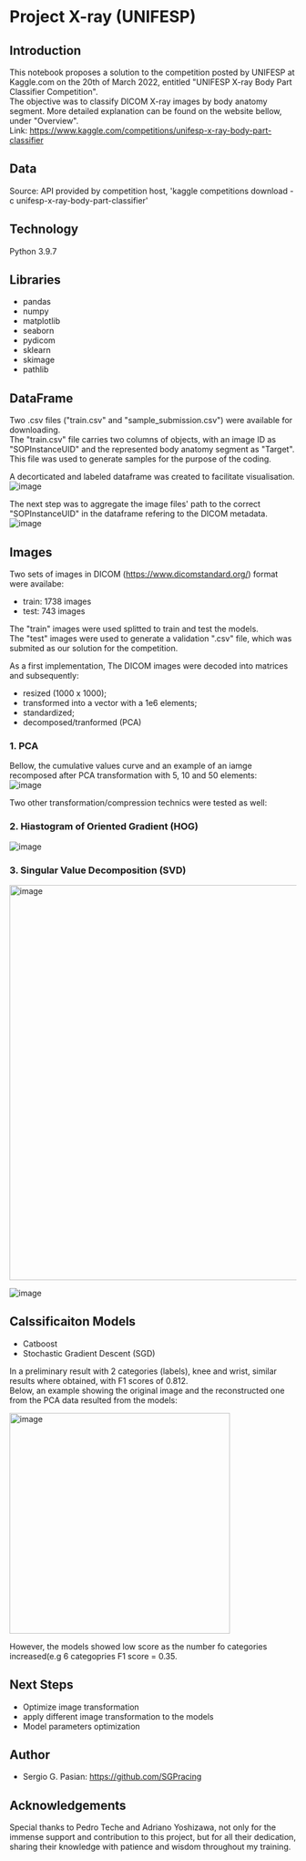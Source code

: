 # Project X-ray (UNIFESP)

## Introduction ##

This notebook proposes a solution to the competition posted by UNIFESP at Kaggle.com on the 20th of March 2022, entitled "UNIFESP X-ray Body Part Classifier Competition".<br/>
The objective was to classify DICOM X-ray images by body anatomy segment. More detailed explanation can be found on the website bellow, under "Overview".<br>
Link: https://www.kaggle.com/competitions/unifesp-x-ray-body-part-classifier


## Data ##
Source: API provided by competition host, 'kaggle competitions download -c unifesp-x-ray-body-part-classifier'

## Technology ##
Python 3.9.7

## Libraries ##
* pandas
* numpy
* matplotlib
* seaborn
* pydicom
* sklearn
* skimage
* pathlib

## DataFrame ##
Two .csv files ("train.csv" and "sample_submission.csv") were available for downloading.<br/>
The "train.csv" file carries two columns of objects, with an image ID as "SOPInstanceUID" and the represented body anatomy segment as "Target". This file was used to generate samples for the purpose of the coding.<br/>

A decorticated and labeled dataframe was created to facilitate visualisation.<br/>
![image](https://user-images.githubusercontent.com/92320460/165941340-8e648785-c9de-490a-8e41-124fe29c5072.png)

The next step was to aggregate the image files' path to the correct "SOPInstanceUID" in the dataframe refering to the DICOM metadata.<br/>
![image](https://user-images.githubusercontent.com/92320460/166117032-c985a3a6-0dc4-484d-8bdd-3f5ed4992d71.png)

## Images ##
Two sets of images in DICOM (https://www.dicomstandard.org/) format were availabe:
* train: 1738 images
* test: 743 images

The "train" images were used splitted to train and test the models.<br/>
The "test" images were used to generate a validation ".csv" file, which was submited as our solution for the competition.<br/>

As a first implementation, The DICOM images were decoded into matrices and subsequently:
- resized (1000 x 1000);
- transformed into a vector with a 1e6 elements;
- standardized;
- decomposed/tranformed (PCA)

### 1. PCA ###

Bellow, the cumulative values curve and an example of an iamge recomposed after PCA transformation with 5, 10 and 50 elements:<br/>
![image](https://user-images.githubusercontent.com/92320460/166394720-542f842f-54d1-4b31-a06f-7fe29fe5fb0c.png)

Two other transformation/compression technics were tested as well:<br/>

### 2. Hiastogram of Oriented Gradient (HOG) ###
![image](https://user-images.githubusercontent.com/92320460/165867625-3b2acd9c-ef05-44b0-9b8f-26cac8f5d790.png)

### 3. Singular Value Decomposition (SVD) ###
<img width="693" alt="image" src="https://user-images.githubusercontent.com/92320460/166395015-263d8ce1-13c7-4037-96e8-06954158c466.png">

![image](https://user-images.githubusercontent.com/92320460/166395133-ac476fa7-c891-4735-8673-c6fc9151e2be.png)

## Calssificaiton Models ##
* Catboost
* Stochastic Gradient Descent (SGD)

In a preliminary result with 2 categories (labels), knee and wrist, similar results where obtained, with F1 scores of 0.812.<br/>
Below, an example showing the original image and the reconstructed one from the PCA data resulted from the models:

<img width="387" alt="image" src="https://user-images.githubusercontent.com/92320460/166396161-ea1bd957-ba88-4336-b438-74b289c3746d.png">

However, the models showed low score as the number fo categories increased(e.g 6 categopries F1 score = 0.35.

## Next Steps ##
* Optimize image transformation
* apply different image transformation to the models
* Model parameters optimization

## Author ##
* Sergio G. Pasian: https://github.com/SGPracing

## Acknowledgements ##
Special thanks to Pedro Teche and Adriano Yoshizawa, not only for the immense support and contribution to this project, but for all their dedication, sharing their knowledge with patience and wisdom throughout my training.

